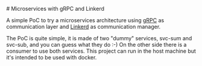 # Microservices with gRPC and Linkerd

A simple PoC to try a microservices architecture using [gRPC](https://grpc.io/) as communication layer and 
[Linkerd](https://linkerd.io/) as communication manager.

The PoC is quite simple, it is made of two "dummy" services, svc-sum and svc-sub, and you can guess what they do :-)
On the other side there is a consumer to use both services. This project can run in the host machine but it's intended 
to be used with docker. 

